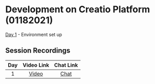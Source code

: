 # Development on Creatio Platform (01182021)

[Day 1][d1-agenda] - Environment set up





## Session Recordings
|Day | Video Link | Chat Link |
|:--:|:----------: |:---------: |
|1|[Video][d1v]|[Chat][d1c]|



<!-- Named Links--->
[d1v]:https://creatio-global.zoom.us/rec/play/7Zz_tGO-BdJ4yMd9ugHx68DbQWK4ZyoCXGaqlTJu9bDnbZlVVV6kspTfmgw7eSTyF3GWBe3qGP9ueJlD.ZmXHSIw8M_buXMPj
[d1c]: https://creatio-global.zoom.us/rec/play/L4svoe1qHymswz4tNuH9VI-z3SbiV67xBKJGLd4b5UZjaQe9uRr3vG4R2MWKE5tzWPAlpdNtbHlbgwPL._377dzQpcLQ7nrqB

[d1-agenda]:Agenda/day1.md
[d2-agenda]:Agenda/day2.md
[d3-agenda]:Agenda/day3.md
[d4-agenda]:Agenda/day4.md
[d5-agenda]:Agenda/day5.md
[d6-agenda]:Agenda/day6.md
[d7-agenda]:Agenda/day7.md
[d8-agenda]:Agenda/day8.md